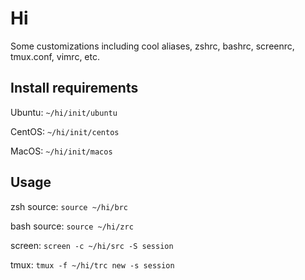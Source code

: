 # Hi

Some customizations including cool aliases, zshrc, bashrc, screenrc, tmux.conf, vimrc, etc.

## Install requirements

Ubuntu: `~/hi/init/ubuntu`

CentOS: `~/hi/init/centos`

MacOS: `~/hi/init/macos`

## Usage

zsh source: `source ~/hi/brc`

bash source: `source ~/hi/zrc`

screen: `screen -c ~/hi/src -S session`

tmux: `tmux -f ~/hi/trc new -s session`
